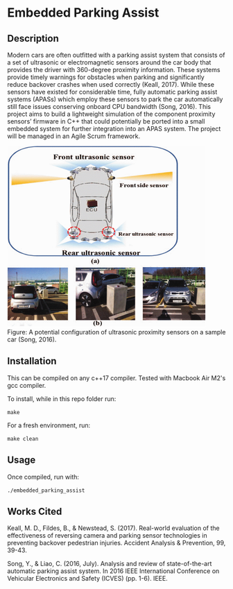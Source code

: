 # Embedded Parking Assist

## Description
Modern cars are often outfitted with a parking assist system that consists of a set of ultrasonic or electromagnetic sensors around the car body that provides the driver with 360-degree proximity information. These systems provide timely warnings for obstacles when parking and significantly reduce backover crashes when used correctly (Keall, 2017). While these sensors have existed for considerable time, fully automatic parking assist systems (APASs) which employ these sensors to park the car automatically still face issues conserving onboard CPU bandwidth (Song, 2016). This project aims to build a lightweight simulation of the component proximity sensors’ firmware in C++ that could potentially be ported into a small embedded system for further integration into an APAS system. The project will be managed in an Agile Scrum framework.

![A potential configuration of ultrasonic proximity sensors on a sample car (Song, 2016).](sensor-setup.png)
Figure: A potential configuration of ultrasonic proximity sensors on a sample car (Song, 2016).

## Installation
This can be compiled on any c++17 compiler. Tested with Macbook Air M2's gcc compiler.

To install, while in this repo folder run:

```
make
```

For a fresh environment, run:

```
make clean
```

## Usage
Once compiled, run with:
```
./embedded_parking_assist
```

## Works Cited
Keall, M. D., Fildes, B., & Newstead, S. (2017). Real-world evaluation of the effectiveness of reversing camera and parking sensor technologies in preventing backover pedestrian injuries. Accident Analysis & Prevention, 99, 39-43.

Song, Y., & Liao, C. (2016, July). Analysis and review of state-of-the-art automatic parking assist system. In 2016 IEEE International Conference on Vehicular Electronics and Safety (ICVES) (pp. 1-6). IEEE.

